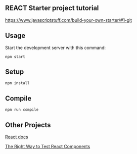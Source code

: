 REACT Starter project tutorial
---

https://www.javascriptstuff.com/build-your-own-starter/#1-git

Usage
---

Start the development server with this command:

```
npm start
```

Setup
---

```
npm install
```

Compile
---

```
npm run compile
```

Other Projects
---
[React docs](https://reactjs.org/docs/hello-world.html)

[The Right Way to Test React Components](https://medium.freecodecamp.org/the-right-way-to-test-react-components-548a4736ab22)

